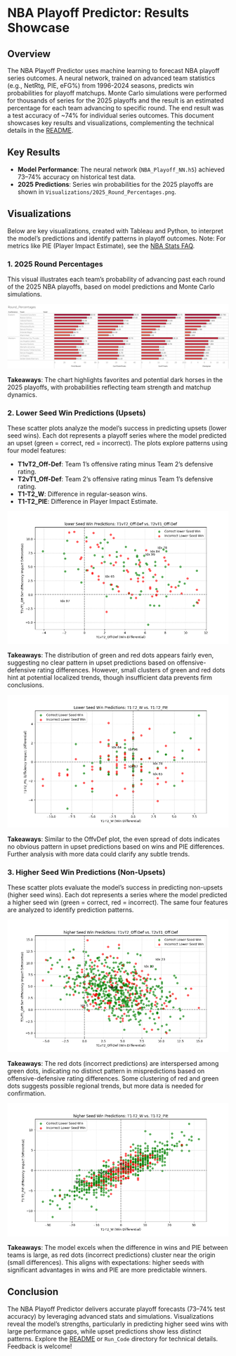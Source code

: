 # NBA Playoff Predictor: Results Showcase

## Overview
The NBA Playoff Predictor uses machine learning to forecast NBA playoff series outcomes. A neural network, trained on advanced team statistics (e.g., NetRtg, PIE, eFG%) from 1996-2024 seasons, predicts win probabilities for playoff matchups. Monte Carlo simulations were performed for thousands of series for the 2025 playoffs and the result is an estimated percentage for each team advancing to specific round. The end result was a test accuracy of ~74% for individual series outcomes. This document showcases key results and visualizations, complementing the technical details in the [README](README.md).

## Key Results
- **Model Performance**: The neural network (`NBA_Playoff_NN.h5`) achieved 73–74% accuracy on historical test data.
- **2025 Predictions**: Series win probabilities for the 2025 playoffs are shown in `Visualizations/2025_Round_Percentages.png`.

## Visualizations
Below are key visualizations, created with Tableau and Python, to interpret the model’s predictions and identify patterns in playoff outcomes. Note: For metrics like PIE (Player Impact Estimate), see the [NBA Stats FAQ](https://www.nba.com/stats/help/faq).

### 1. 2025 Round Percentages
This visual illustrates each team’s probability of advancing past each round of the 2025 NBA playoffs, based on model predictions and Monte Carlo simulations.

![2025 Round Percentages](Visualizations/2025_Round_Percentages.png)

**Takeaways**: The chart highlights favorites and potential dark horses in the 2025 playoffs, with probabilities reflecting team strength and matchup dynamics.

### 2. Lower Seed Win Predictions (Upsets)
These scatter plots analyze the model’s success in predicting upsets (lower seed wins). Each dot represents a playoff series where the model predicted an upset (green = correct, red = incorrect). The plots explore patterns using four model features: 
- **T1vT2_Off-Def**: Team 1’s offensive rating minus Team 2’s defensive rating.
- **T2vT1_Off-Def**: Team 2’s offensive rating minus Team 1’s defensive rating.
- **T1-T2_W**: Difference in regular-season wins.
- **T1-T2_PIE**: Difference in Player Impact Estimate.

![Lower Seed Win Predictions: Offense vs. Defense](Visualizations/Lower_Seed_Win_Predictions_OffvDef.png)

**Takeaways**: The distribution of green and red dots appears fairly even, suggesting no clear pattern in upset predictions based on offensive-defensive rating differences. However, small clusters of green and red dots hint at potential localized trends, though insufficient data prevents firm conclusions.

![Lower Seed Win Predictions: Wins vs. PIE](Visualizations/Lower_Seed_Win_Predictions_WvPIE.png)

**Takeaways**: Similar to the OffvDef plot, the even spread of dots indicates no obvious pattern in upset predictions based on wins and PIE differences. Further analysis with more data could clarify any subtle trends.

### 3. Higher Seed Win Predictions (Non-Upsets)
These scatter plots evaluate the model’s success in predicting non-upsets (higher seed wins). Each dot represents a series where the model predicted a higher seed win (green = correct, red = incorrect). The same four features are analyzed to identify prediction patterns.

![Higher Seed Win Predictions: Offense vs. Defense](Visualizations/higher_Seed_Win_Predictions_OffvDef.png)

**Takeaways**: The red dots (incorrect predictions) are interspersed among green dots, indicating no distinct pattern in mispredictions based on offensive-defensive rating differences. Some clustering of red and green dots suggests possible regional trends, but more data is needed for confirmation.

![Higher Seed Win Predictions: Wins vs. PIE](Visualizations/higher_Seed_Win_Predictions_WvPIE.png)

**Takeaways**: The model excels when the difference in wins and PIE between teams is large, as red dots (incorrect predictions) cluster near the origin (small differences). This aligns with expectations: higher seeds with significant advantages in wins and PIE are more predictable winners.

## Conclusion
The NBA Playoff Predictor delivers accurate playoff forecasts (73–74% test accuracy) by leveraging advanced stats and simulations. Visualizations reveal the model’s strengths, particularly in predicting higher seed wins with large performance gaps, while upset predictions show less distinct patterns. Explore the [README](README.md) or `Run_Code` directory for technical details. Feedback is welcome!
